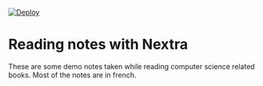 [![Deploy](https://github.com/schminkel/reading-notes/actions/workflows/deploy.yml/badge.svg)](https://github.com/schminkel/reading-notes/actions/workflows/deploy.yml)

# Reading notes with Nextra

These are some demo notes taken while reading computer science related books. Most of the notes are in french.
